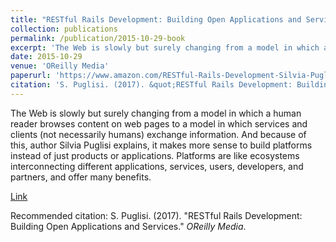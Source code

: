 ```yaml
---
title: "RESTful Rails Development: Building Open Applications and Services."
collection: publications
permalink: /publication/2015-10-29-book
excerpt: 'The Web is slowly but surely changing from a model in which a human reader browses content on web pages to a model in which services and clients (not necessarily humans) exchange information. And because of this, author Silvia Puglisi explains, it makes more sense to build platforms instead of just products or applications. Platforms are like ecosystems interconnecting different applications, services, users, developers, and partners, and offer many benefits.'
date: 2015-10-29
venue: 'OReilly Media'
paperurl: 'https://www.amazon.com/RESTful-Rails-Development-Silvia-Puglisi/dp/1491910852'
citation: 'S. Puglisi. (2017). &quot;RESTful Rails Development: Building Open Applications and Services.&quot; <i>OReilly Media</i>.'
---
```

The Web is slowly but surely changing from a model in which a human reader browses content on web pages to a model in which services and clients (not necessarily humans) exchange information. And because of this, author Silvia Puglisi explains, it makes more sense to build platforms instead of just products or applications. Platforms are like ecosystems interconnecting different applications, services, users, developers, and partners, and offer many benefits.

[Link](https://www.amazon.com/RESTful-Rails-Development-Silvia-Puglisi/dp/1491910852)

Recommended citation: S. Puglisi. (2017). "RESTful Rails Development: Building Open Applications and Services." <i>OReilly Media</i>.